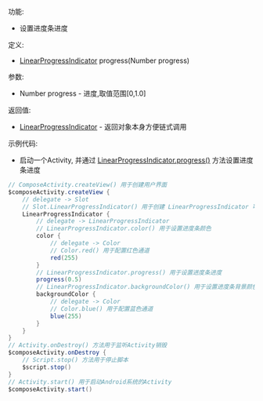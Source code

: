 功能:

+ 设置进度条进度

定义:

+ [LinearProgressIndicator](/API/UI/Compose/Widget/LinearProgressIndicator/README.md) progress(Number
  progress)

参数:

+ Number progress - 进度,取值范围[0,1.0]

返回值:

+ [LinearProgressIndicator](/API/UI/Compose/Widget/LinearProgressIndicator/README.md) - 返回对象本身方便链式调用

示例代码:

+ 启动一个Activity,
  并通过 [LinearProgressIndicator.progress()](/API/UI/Compose/Widget/LinearProgressIndicator/README.md?id=progress)
  方法设置进度条进度

```groovy
// ComposeActivity.createView() 用于创建用户界面
$composeActivity.createView {
    // delegate -> Slot
    // Slot.LinearProgressIndicator() 用于创建 LinearProgressIndicator 可组合项
    LinearProgressIndicator {
        // delegate -> LinearProgressIndicator
        // LinearProgressIndicator.color() 用于设置进度条颜色
        color {
            // delegate -> Color
            // Color.red() 用于配置红色通道
            red(255)
        }
        // LinearProgressIndicator.progress() 用于设置进度条进度
        progress(0.5)
        // LinearProgressIndicator.backgroundColor() 用于设置进度条背景颜色
        backgroundColor {
            // delegate -> Color
            // Color.blue() 用于配置蓝色通道
            blue(255)
        }
    }
}
// Activity.onDestroy() 方法用于监听Activity销毁
$composeActivity.onDestroy {
    // Script.stop() 方法用于停止脚本
    $script.stop()
}
// Activity.start() 用于启动Android系统的Activity
$composeActivity.start()
```